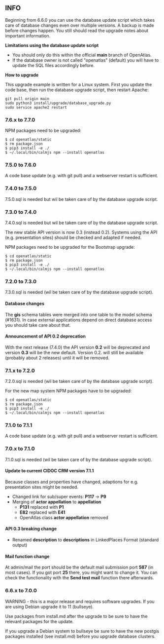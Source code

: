 ## INFO
Beginning from 6.6.0 you can use the database update script which takes care
of database changes even over multiple versions. A backup is made before
changes happen. You still should read the upgrade notes about important
information.

**Limitations using the database update script**

* You should only do this within the official **main** branch of OpenAtlas.
* If the database owner is not called "openatlas" (default) you will have to
  update the SQL files accordingly before.

**How to upgrade**

This upgrade example is written for a Linux system. First you update the code
base, then run the database upgrade script, then restart Apache:

    git pull origin main
    sudo python3 install/upgrade/database_upgrade.py
    sudo service apache2 restart

### 7.6.x to 7.7.0
NPM packages need to be upgraded:

    $ cd openatlas/static
    $ rm package.json
    $ pip3 install -e ./
    $ ~/.local/bin/calmjs npm --install openatlas

### 7.5.0 to 7.6.0
A code base update (e.g. with git pull) and a webserver restart is sufficient.

### 7.4.0 to 7.5.0
7.5.0.sql is needed but wil be taken care of by the database upgrade script.

### 7.3.0 to 7.4.0
7.4.0.sql is needed but wil be taken care of by the database upgrade script.

The new stable API version is now 0.3 (instead 0.2). Systems using the API
(e.g. presentation sites) should be checked and adapted if needed.

NPM packages need to be upgraded for the Bootstrap upgrade:

    $ cd openatlas/static
    $ rm package.json
    $ pip3 install -e ./
    $ ~/.local/bin/calmjs npm --install openatlas

### 7.2.0 to 7.3.0
7.3.0.sql is needed (wil be taken care of by the database upgrade script).

#### Database changes
The **gis** schema tables were merged into one table to the model schema
(#1631). In case external applications depend on direct database access you
should take care about that.

#### Announcement of API 0.2 deprecation
With the next release (7.4.0) the API version **0.2** will be deprecated and
version **0.3** will be the new default. Version 0.2. will still be available
(probably about 2 releases) until it will be removed.

### 7.1.x to 7.2.0
7.2.0.sql is needed (wil be taken care of by the database upgrade script).

For the new map system NPM packages have to be upgraded:

    $ cd openatlas/static
    $ rm package.json
    $ pip3 install -e ./
    $ ~/.local/bin/calmjs npm --install openatlas

### 7.1.0 to 7.1.1
A code base update (e.g. with git pull) and a webserver restart is sufficient.

### 7.0.x to 7.1.0
7.1.0.sql is needed (wil be taken care of by the database upgrade script).

#### Update to current CIDOC CRM version 7.1.1
Because classes and properties have changed, adaptions for e.g. presentation
sites might be needed.
* Changed link for sub/super events: **P117** -> **P9**
* Merging of **actor appellation** to **appellation**
   * **P131** replaced with **P1**
   * **E82** replaced with **E41**
   * OpenAtlas class **actor appellation** removed

#### API 0.3 breaking change
* Renamed **description** to **descriptions** in LinkedPlaces Format
(standard output)

#### Mail function change
At admin/mail the port should be the default mail submission port **587**
(in most cases). If you got port **25** there, you might want to change it. You
can check the functionality with the **Send test mail** function there
afterwards.

### 6.6.x to 7.0.0
WARNING - this is a major release and requires software upgrades. If you are
using Debian upgrade it to 11 (bullseye).

Use packages from install.md after the upgrade to be sure to have the relevant
packages for the update.

If you upgrade a Debian system to bullseye be sure to have the new postgis
packages installed (see install.md) before you upgrade database clusters.
